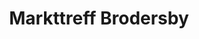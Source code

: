 ---
title: "Markttreff Brodersby"
url: /brodersby-goltoft/markttreff-brodersby/
shop: Lebensmittel
---